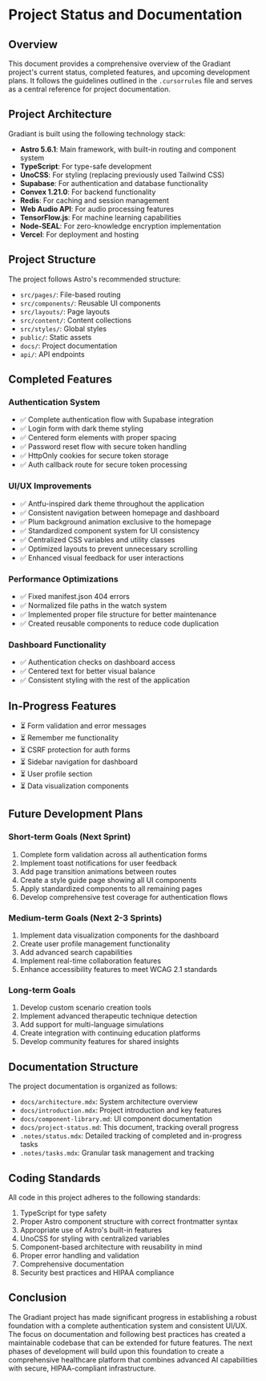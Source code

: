 # Project Status and Documentation

## Overview

This document provides a comprehensive overview of the Gradiant project's current status, completed features, and upcoming development plans. It follows the guidelines outlined in the `.cursorrules` file and serves as a central reference for project documentation.

## Project Architecture

Gradiant is built using the following technology stack:

- **Astro 5.6.1**: Main framework, with built-in routing and component system
- **TypeScript**: For type-safe development
- **UnoCSS**: For styling (replacing previously used Tailwind CSS)
- **Supabase**: For authentication and database functionality
- **Convex 1.21.0**: For backend functionality
- **Redis**: For caching and session management
- **Web Audio API**: For audio processing features
- **TensorFlow.js**: For machine learning capabilities
- **Node-SEAL**: For zero-knowledge encryption implementation
- **Vercel**: For deployment and hosting

## Project Structure

The project follows Astro's recommended structure:

- `src/pages/`: File-based routing
- `src/components/`: Reusable UI components
- `src/layouts/`: Page layouts
- `src/content/`: Content collections
- `src/styles/`: Global styles
- `public/`: Static assets
- `docs/`: Project documentation
- `api/`: API endpoints

## Completed Features

### Authentication System

- ✅ Complete authentication flow with Supabase integration
- ✅ Login form with dark theme styling
- ✅ Centered form elements with proper spacing
- ✅ Password reset flow with secure token handling
- ✅ HttpOnly cookies for secure token storage
- ✅ Auth callback route for secure token processing

### UI/UX Improvements

- ✅ Antfu-inspired dark theme throughout the application
- ✅ Consistent navigation between homepage and dashboard
- ✅ Plum background animation exclusive to the homepage
- ✅ Standardized component system for UI consistency
- ✅ Centralized CSS variables and utility classes
- ✅ Optimized layouts to prevent unnecessary scrolling
- ✅ Enhanced visual feedback for user interactions

### Performance Optimizations

- ✅ Fixed manifest.json 404 errors
- ✅ Normalized file paths in the watch system
- ✅ Implemented proper file structure for better maintenance
- ✅ Created reusable components to reduce code duplication

### Dashboard Functionality

- ✅ Authentication checks on dashboard access
- ✅ Centered text for better visual balance
- ✅ Consistent styling with the rest of the application

## In-Progress Features

- ⏳ Form validation and error messages
- ⏳ Remember me functionality
- ⏳ CSRF protection for auth forms
- ⏳ Sidebar navigation for dashboard
- ⏳ User profile section
- ⏳ Data visualization components

## Future Development Plans

### Short-term Goals (Next Sprint)

1. Complete form validation across all authentication forms
2. Implement toast notifications for user feedback
3. Add page transition animations between routes
4. Create a style guide page showing all UI components
5. Apply standardized components to all remaining pages
6. Develop comprehensive test coverage for authentication flows

### Medium-term Goals (Next 2-3 Sprints)

1. Implement data visualization components for the dashboard
2. Create user profile management functionality
3. Add advanced search capabilities
4. Implement real-time collaboration features
5. Enhance accessibility features to meet WCAG 2.1 standards

### Long-term Goals

1. Develop custom scenario creation tools
2. Implement advanced therapeutic technique detection
3. Add support for multi-language simulations
4. Create integration with continuing education platforms
5. Develop community features for shared insights

## Documentation Structure

The project documentation is organized as follows:

- `docs/architecture.mdx`: System architecture overview
- `docs/introduction.mdx`: Project introduction and key features
- `docs/component-library.md`: UI component documentation
- `docs/project-status.md`: This document, tracking overall progress
- `.notes/status.mdx`: Detailed tracking of completed and in-progress tasks
- `.notes/tasks.mdx`: Granular task management and tracking

## Coding Standards

All code in this project adheres to the following standards:

1. TypeScript for type safety
2. Proper Astro component structure with correct frontmatter syntax
3. Appropriate use of Astro's built-in features
4. UnoCSS for styling with centralized variables
5. Component-based architecture with reusability in mind
6. Proper error handling and validation
7. Comprehensive documentation
8. Security best practices and HIPAA compliance

## Conclusion

The Gradiant project has made significant progress in establishing a robust foundation with a complete authentication system and consistent UI/UX. The focus on documentation and following best practices has created a maintainable codebase that can be extended for future features. The next phases of development will build upon this foundation to create a comprehensive healthcare platform that combines advanced AI capabilities with secure, HIPAA-compliant infrastructure.